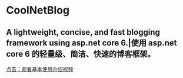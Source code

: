 # CoolNetBlog
## A lightweight, concise, and fast blogging framework using asp.net core 6.|使用 asp.net core 6 的轻量级、简洁、快速的博客框架。

[点击：观看基本使用介绍视频](https://www.bilibili.com/video/BV19S4y1F7zA?share_source=copy_web "好玩：独自开发的极简博客框架~全手写部署Linux|windows")
